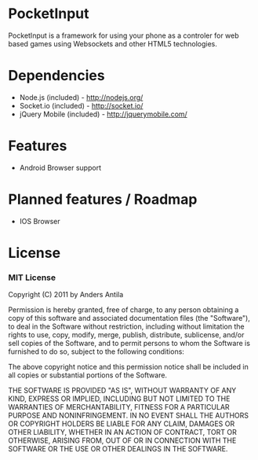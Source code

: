 # PocketInput
PocketInput is a framework for using your phone as a controler for web
based games using Websockets and other HTML5 technologies. 

# Dependencies
* Node.js (included) - http://nodejs.org/
* Socket.io (included) - http://socket.io/
* jQuery Mobile (included) - http://jquerymobile.com/

# Features
* Android Browser support

# Planned features / Roadmap
* IOS Browser

# License

### MIT License

Copyright (C) 2011 by Anders Antila

Permission is hereby granted, free of charge, to any person obtaining a copy
of this software and associated documentation files (the "Software"), to deal
in the Software without restriction, including without limitation the rights
to use, copy, modify, merge, publish, distribute, sublicense, and/or sell
copies of the Software, and to permit persons to whom the Software is
furnished to do so, subject to the following conditions:

The above copyright notice and this permission notice shall be included in
all copies or substantial portions of the Software.

THE SOFTWARE IS PROVIDED "AS IS", WITHOUT WARRANTY OF ANY KIND, EXPRESS OR
IMPLIED, INCLUDING BUT NOT LIMITED TO THE WARRANTIES OF MERCHANTABILITY,
FITNESS FOR A PARTICULAR PURPOSE AND NONINFRINGEMENT. IN NO EVENT SHALL THE
AUTHORS OR COPYRIGHT HOLDERS BE LIABLE FOR ANY CLAIM, DAMAGES OR OTHER
LIABILITY, WHETHER IN AN ACTION OF CONTRACT, TORT OR OTHERWISE, ARISING FROM,
OUT OF OR IN CONNECTION WITH THE SOFTWARE OR THE USE OR OTHER DEALINGS IN
THE SOFTWARE.
